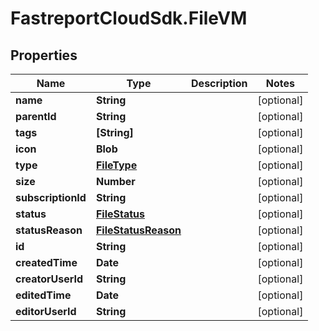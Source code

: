 # FastreportCloudSdk.FileVM

## Properties

Name | Type | Description | Notes
------------ | ------------- | ------------- | -------------
**name** | **String** |  | [optional] 
**parentId** | **String** |  | [optional] 
**tags** | **[String]** |  | [optional] 
**icon** | **Blob** |  | [optional] 
**type** | [**FileType**](FileType.md) |  | [optional] 
**size** | **Number** |  | [optional] 
**subscriptionId** | **String** |  | [optional] 
**status** | [**FileStatus**](FileStatus.md) |  | [optional] 
**statusReason** | [**FileStatusReason**](FileStatusReason.md) |  | [optional] 
**id** | **String** |  | [optional] 
**createdTime** | **Date** |  | [optional] 
**creatorUserId** | **String** |  | [optional] 
**editedTime** | **Date** |  | [optional] 
**editorUserId** | **String** |  | [optional] 


